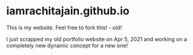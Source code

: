 # iamrachitajain.github.io
This is my website. Feel free to fork this! - old!


I just scrapped my old portfolio website on Apr 5, 2021 and working on a completely new dynamic concept for a new one! 
